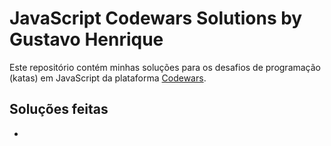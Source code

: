 # JavaScript Codewars Solutions by Gustavo Henrique

Este repositório contém minhas soluções para os desafios de programação (katas) em JavaScript da plataforma [Codewars](https://www.codewars.com/).

## Soluções feitas

-  
